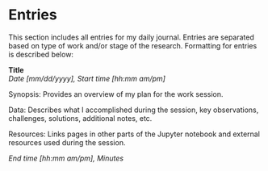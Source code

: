 # Entries

This section includes all entries for my daily journal. Entries are separated based on type of work and/or stage of the research. Formatting for entries is described below:


<b>Title</b><br>
<i>Date [mm/dd/yyyy], Start time [hh:mm am/pm]</i>


Synopsis: Provides an overview of my plan for the work session.

Data: Describes what I accomplished during the session, key observations, challenges, solutions, additional notes, etc.

Resources: Links pages in other parts of the Jupyter notebook and external resources used during the session.

<i>End time [hh:mm am/pm], Minutes</i> 


